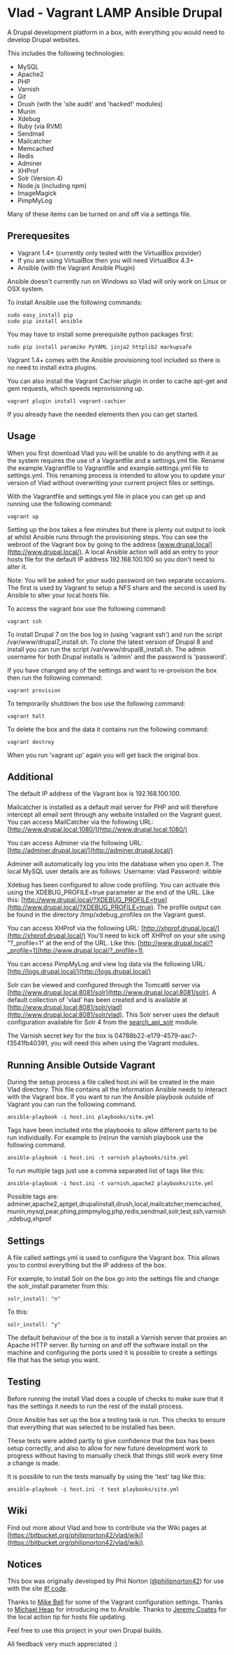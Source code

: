 Vlad - Vagrant LAMP Ansible Drupal
==================================

A Drupal development platform in a box, with everything you would need to develop Drupal websites.

This includes the following technologies:

* MySQL
* Apache2
* PHP
* Varnish
* Git
* Drush (with the 'site audit' and 'hacked!' modules)
* Munin
* Xdebug
* Ruby (via RVM)
* Sendmail
* Mailcatcher
* Memcached
* Redis
* Adminer
* XHProf
* Solr (Version 4)
* Node.js (including npm)
* ImageMagick
* PimpMyLog

Many of these items can be turned on and off via a settings file.

Prerequesites
-------------

* Vagrant 1.4+ (currently only tested with the VirtualBox provider)
* If you are using VirtualBox then you will need VirtualBox 4.3+
* Ansible (with the Vagrant Ansible Plugin)

Ansible doesn't currently run on Windows so Vlad will only work on Linux or OSX system.

To install Ansible use the following commands:

    sudo easy_install pip
    sudo pip install ansible

You may have to install some prerequisite python packages first:

    sudo pip install paramiko PyYAML jinja2 httplib2 markupsafe

Vagrant 1.4+ comes with the Ansible provisioning tool included so there is no need to install extra plugins.

You can also install the Vagrant Cachier plugin in order to cache apt-get and gem requests, which speeds reprovisioning up.

    vagrant plugin install vagrant-cachier

If you already have the needed elements then you can get started.

Usage
-----

When you first download Vlad you will be unable to do anything with it as the system requires the use of a Vagrantfile and a settings.yml file. Rename the example.Vagrantfile to Vagrantfile and example.settings.yml file to settings.yml. This renaming process is intended to allow you to update your version of Vlad without overwriting your current project files or settings.

With the Vagrantfile and settings.yml file in place you can get up and running use the following command:

    vagrant up

Setting up the box takes a few minutes but there is plenty out output to look at whilst Ansible runs through the provisioning steps. You can see the webroot of the Vagrant box by going to the address [www.drupal.local](http://www.drupal.local/). A local Ansible action will add an entry to your hosts file for the default IP address 192.168.100.100 so you don't need to alter it.

Note: You will be asked for your sudo password on two separate occasions. The first is used by Vagrant to setup a NFS share and the second is used by Ansible to alter your local hosts file.

To access the vagrant box use the following command:

    vagrant ssh

To install Drupal 7 on the box log in (using 'vagrant ssh') and run the script /var/www/drupal7_install.sh. To clone the latest version of Drupal 8 and install you can run the script /var/www/drupal8_install.sh. The admin username for both Drupal installs is 'admin' and the password is 'password'.

If you have changed any of the settings and want to re-provision the box then run the following command:

    vagrant provision

To temporarily shutdown the box use the following command:

    vagrant halt

To delete the box and the data it contains run the following command:

    vagrant destroy

When you run 'vagrant up' again you will get back the original box.

Additional
----------

The default IP address of the Vagrant box is 192.168.100.100.

Mailcatcher is installed as a default mail server for PHP and will therefore intercept all email sent through any website installed on the Vagrant guest. You can access MailCatcher via the following URL:
[http://www.drupal.local:1080/](http://www.drupal.local:1080/)

You can access Adminer via the following URL:
[http://adminer.drupal.local/](http://adminer.drupal.local/)

Adminer will automatically log you into the database when you open it. The local MySQL user details are as follows:
Username: vlad
Password: wibble

Xdebug has been configured to allow code profiling. You can activate this using the XDEBUG_PROFILE=true parameter ar the end of the URL. Like this: [http://www.drupal.local/?XDEBUG_PROFILE=true](http://www.drupal.local/?XDEBUG_PROFILE=true).
The profile output can be found in the directory /tmp/xdebug_profiles on the Vagrant guest.

You can access XHProf via the following URL:
[http://xhprof.drupal.local/](http://xhprof.drupal.local/)
You'll need to kick off XHProf on your site using "?_profile=1" at the end of the URL. Like this: [http://www.drupal.local/?_profile=1](http://www.drupal.local/?_profile=1).

You can access PimpMyLog and view log data via the following URL:
[http://logs.drupal.local/](http://logs.drupal.local/)

Solr can be viewed and configured through the Tomcat6 server via [http://www.drupal.local:8081/solr](http://www.drupal.local:8081/solr). A default collection of 'vlad' has been created and is available at [http://www.drupal.local:8081/solr/vlad](http://www.drupal.local:8081/solr/vlad). This Solr server uses the default configuration available for Solr 4 from the [search_api_solr](https://drupal.org/project/search_api_solr) module.

The Varnish secret key for the box is 04788b22-e179-4579-aac7-f3541fb40391, you will need this when using the Vagrant modules.

Running Ansible Outside Vagrant
-------------------------------

During the setup process a file called host.ini will be created in the main Vlad directory. This file contains all the information Ansible needs to interact with the Vagrant box. If you want to run the Ansible playbook outside of Vagrant you can run the following command.

    ansible-playbook -i host.ini playbooks/site.yml

Tags have been included into the playbooks to allow different parts to be run individually. For example to (re)run the varnish playbook use the following command.

    ansible-playbook -i host.ini -t varnish playbooks/site.yml

To run multiple tags just use a comma separated list of tags like this:

    ansible-playbook -i host.ini -t varnish,apache2 playbooks/site.yml

Possible tags are: adminer,apache2,aptget,drupalinstall,drush,local,mailcatcher,memcached,munin,mysql,pear,phing,pimpmylog,php,redis,sendmail,solr,test,ssh,varnish,xdebug,xhprof

Settings
--------

A file called settings.yml is used to configure the Vagrant box. This allows you to control everything but the IP address of the box.

For example, to install Solr on the box go into the settings file and change the solr_install parameter from this:

    solr_install: "n"

To this:

    solr_install: "y"

The default behaviour of the box is to install a Varnish server that proxies an Apache HTTP server. By turning on and off the software install on the machine and configuring the ports used it is possible to create a settings file that has the setup you want.

Testing
-------

Before running the install Vlad does a couple of checks to make sure that it has the settings it needs to run the rest of the install process.

Once Ansible has set up the box a testing task is run. This checks to ensure that everything that was selected to be installed has been.

These tests were added partly to give confidence that the box has been setup correctly, and also to allow for new future development work to progress without having to manually check that things still work every time a change is made.

It is possible to run the tests manually by using the 'test' tag like this:

    ansible-playbook -i host.ini -t test playbooks/site.yml

Wiki
----

Find out more about Vlad and how to contribute via the Wiki pages at [https://bitbucket.org/philipnorton42/vlad/wiki](https://bitbucket.org/philipnorton42/vlad/wiki).

Notices
-------

This box was originally developed by Phil Norton ([@philipnorton42](http://www.twitter.com/philipnorton42)) for use with the site [#! code](http://www.hashbangcode.com/).

Thanks to [Mike Bell](http://mikebell.io/) for some of the Vagrant configuration settings.
Thanks to [Michael Heap](http://michaelheap.com/) for introducing me to Ansible.
Thanks to [Jeremy Coates](http://www.twitter.com/phpcodemonkey) for the local action tip for hosts file updating.

Feel free to use this project in your own Drupal builds.

All feedback very much appreciated :)
